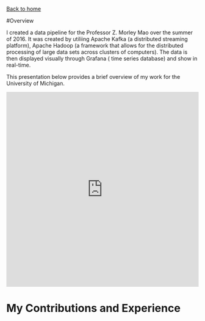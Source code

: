 [Back to home](https://venkatvv.github.io/)

#Overview 

I created a data pipeline for the Professor Z. Morley Mao over the summer of 2016. It was created by utiliing Apache Kafka (a distributed streaming platform), Apache Hadoop (a framework that allows for the distributed processing of large data sets across clusters of computers). The data is then displayed visually through Grafana ( time series database) and show in real-time.

This presentation below provides a brief overview of my work for the University of Michigan. 

<iframe id="iframe_container" frameborder="0" webkitallowfullscreen="" mozallowfullscreen="" allowfullscreen="" width="100%" height="510" src="https://prezi.com/embed/4zdlawrgpltz/?bgcolor=ffffff&amp;lock_to_path=0&amp;autoplay=0&amp;autohide_ctrls=0&amp;landing_data=bHVZZmNaNDBIWnNjdEVENDRhZDFNZGNIUE43MHdLNWpsdFJLb2ZHanI5bHdQaWVXZ0ZUdG5Bb3JTbk9HL3JNbTN3PT0&amp;landing_sign=mdX47eiGRdRTVxFZVnMsyUjb29DJcnPT3cJ3kq0iHDc"></iframe>

# My Contributions and Experience 